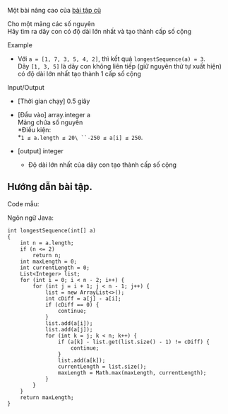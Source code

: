 Một bài nâng cao của [bài tập cũ](https://codelearn.io/LearningTask/Index?Id=3477&TaskId=3823)

Cho một mảng các số nguyên\
Hãy tìm ra dãy con có độ dài lớn nhất và tạo thành cấp số cộng

Example

-   Với `a = [1, 7, 3, 5, 4, 2]`, thì kết quả `longestSequence(a) = 3`.\
    Dãy `[1, 3, 5]` là dãy con không liên tiếp (giữ nguyên thứ tự xuất hiện) có độ dài lớn nhất tạo thành 1 cấp số cộng

Input/Output

-   [Thời gian chạy] 0.5 giây

-   [Đầu vào] array.integer a\
    Mảng chứa số nguyên\
    *Điều kiện:\
    *`1 ≤ a.length ≤ 20\
    ``-250 ≤ a[i] ≤ 250`.

-   [output] integer

    -   Độ dài lớn nhất của dãy con tạo thành cấp số cộng

Hướng dẫn bài tập.
------------------

Code mẫu:

Ngôn ngữ Java:

```
int longestSequence(int[] a)
{
    int n = a.length;
    if (n <= 2)
        return n;
    int maxLength = 0;
    int currentLength = 0;
    List<Integer> list;
    for (int i = 0; i < n - 2; i++) {
        for (int j = i + 1; j < n - 1; j++) {
            list = new ArrayList<>();
            int cDiff = a[j] - a[i];
            if (cDiff == 0) {
                continue;
            }
            list.add(a[i]);
            list.add(a[j]);
            for (int k = j; k < n; k++) {
                if (a[k] - list.get(list.size() - 1) != cDiff) {
                    continue;
                }
                list.add(a[k]);
                currentLength = list.size();
                maxLength = Math.max(maxLength, currentLength);
            }
        }
    }
    return maxLength;
}
```